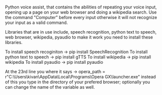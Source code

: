 Python voice assist, that contains the abilities of repeating your voice input, opening up a page on your web browser and doing a wikipedia search.
Use the command "Computer" before every input otherwise it will not recognize your input as a valid command.

Libraries that are in use include, speech recognition, python text to speech, web browser, wikipedia, pyaudio
to make it work you need to install these libraries.

To install speech recoginiton -> pip install SpeechRecognition
To install python text to speech -> pip install gTTS
To install wikipedia -> pip install wikipedia
To install pyaudio -> pip install pyaudio

At the 23rd line you where it says -> opera_path = r"C:\Users\kivan\AppData\Local\Programs\Opera GX\launcher.exe" instead of this you type in the directory of your prefered browser; optionally you can change the name of the variable as well.
